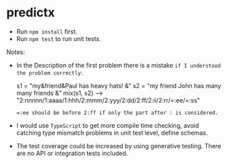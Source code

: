 # predictx

- Run `npm install` first.
- Run `npm test` to run unit tests.

Notes:

- In the Description of the first problem there is a mistake `if I understood the problem correctly`:

     s1 = "my&friend&Paul has heavy hats! &"
 s2 = "my friend John has many many friends &"
 mix(s1, s2) --> "2:nnnnn/1:aaaa/1:hhh/2:mmm/2:yyy/2:dd/2:ff/2:ii/2:rr/=:ee/=:ss"

    `=:ee should be before 2:ff if only the part after : is considered.`

- I would use `TypeScript` to get more compile time checking, avoid catching type mismatch problems in unit test level, define schemas.
- The test coverage could be increased by using generative testing. There are no API or integration tests included.
